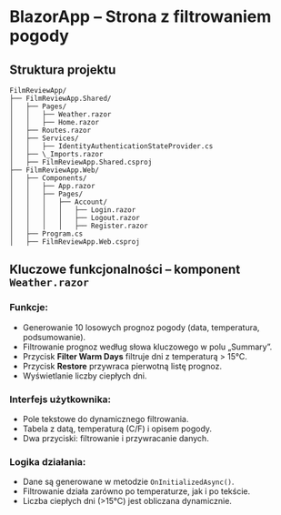 # BlazorApp – Strona z filtrowaniem pogody

## Struktura projektu

```
FilmReviewApp/
├── FilmReviewApp.Shared/
│   ├── Pages/
│   │   ├── Weather.razor
│   │   ├── Home.razor
│   ├── Routes.razor
│   ├── Services/
│   │   ├── IdentityAuthenticationStateProvider.cs
│   ├── \_Imports.razor
│   ├── FilmReviewApp.Shared.csproj
├── FilmReviewApp.Web/
│   ├── Components/
│   │   ├── App.razor
│   │   ├── Pages/
│   │   │   ├── Account/
│   │   │   │   ├── Login.razor
│   │   │   │   ├── Logout.razor
│   │   │   │   ├── Register.razor
│   ├── Program.cs
│   ├── FilmReviewApp.Web.csproj
```

## Kluczowe funkcjonalności – komponent `Weather.razor`

### Funkcje:
- Generowanie 10 losowych prognoz pogody (data, temperatura, podsumowanie).
- Filtrowanie prognoz według słowa kluczowego w polu „Summary”.
- Przycisk **Filter Warm Days** filtruje dni z temperaturą > 15°C.
- Przycisk **Restore** przywraca pierwotną listę prognoz.
- Wyświetlanie liczby ciepłych dni.

### Interfejs użytkownika:
- Pole tekstowe do dynamicznego filtrowania.
- Tabela z datą, temperaturą (C/F) i opisem pogody.
- Dwa przyciski: filtrowanie i przywracanie danych.

### Logika działania:
- Dane są generowane w metodzie `OnInitializedAsync()`.
- Filtrowanie działa zarówno po temperaturze, jak i po tekście.
- Liczba ciepłych dni (>15°C) jest obliczana dynamicznie.

```
